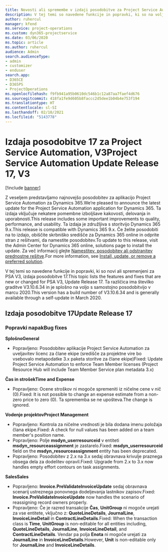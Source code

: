 ```yaml
---
title: Novosti ali spremembe v izdaji posodobitve za Project Service Automation 17, V3
description: V tej temi so navedene funkcije in popravki, ki so na voljo za Project Service Automation V3, izdaja posodobitve 17.
author: ruhercul
manager: kfend
ms.service: project-operations
ms.custom: dyn365-projectservice
ms.date: 03/06/2020
ms.topic: article
ms.author: ruhercul
audience: Admin
search.audienceType:
- admin
- customizer
- enduser
search.app:
- D365CE
- D365PS
- ProjectOperations
ms.openlocfilehash: f9fb941a95b0610dc546b1c12a87aa7faef4d676
ms.sourcegitcommit: 418fa1fe9d605b8faccc2d5dee1b04b4e753f194
ms.translationtype: HT
ms.contentlocale: sl-SI
ms.lasthandoff: 02/10/2021
ms.locfileid: "5143778"
---
```

# <a name="project-service-automation-update-release-17-v3"></a><span data-ttu-id="9ab49-103">Izdaja posodobitve 17 za Project Service Automation, V3</span><span class="sxs-lookup"><span data-stu-id="9ab49-103">Project Service Automation Update Release 17, V3</span></span>

[!include [banner](../includes/psa-now-project-operations.md)]

<span data-ttu-id="9ab49-104">Z veseljem predstavljamo najnovejšo posodobitev za aplikacijo Project Service Automation za Dynamics 365.</span><span class="sxs-lookup"><span data-stu-id="9ab49-104">We’re pleased to announce the latest update for the Project Service Automation application for Dynamics 365.</span></span> <span data-ttu-id="9ab49-105">Ta izdaja vključuje nekatere pomembne izboljšave kakovosti, delovanja in uporabnosti.</span><span class="sxs-lookup"><span data-stu-id="9ab49-105">This release includes some important improvements to quality, performance, and usability.</span></span>  <span data-ttu-id="9ab49-106">Ta izdaja je združljiva s storitvijo Dynamics 365 9.x.</span><span class="sxs-lookup"><span data-stu-id="9ab49-106">This release is compatible with Dynamics 365 9.x.</span></span> <span data-ttu-id="9ab49-107">Če želite posodobiti na to izdajo, obiščite skrbniško središče za Dynamics 365 online in odprite stran z rešitvami, da namestite posodobitev.</span><span class="sxs-lookup"><span data-stu-id="9ab49-107">To update to this release, visit the Admin Center for Dynamics 365 online, solutions page to install the update.</span></span> <span data-ttu-id="9ab49-108">Za več informacij glejte [Namestitev, posodobitev ali odstranitev prednostne rešitve](https://docs.microsoft.com/power-platform/admin/install-remove-preferred-solution).</span><span class="sxs-lookup"><span data-stu-id="9ab49-108">For more information, see [Install, update, or remove a preferred solution](https://docs.microsoft.com/power-platform/admin/install-remove-preferred-solution).</span></span>

<span data-ttu-id="9ab49-109">V tej temi so navedene funkcije in popravki, ki so novi ali spremenjeni za PSA V3, izdaja posodobitve 17.</span><span class="sxs-lookup"><span data-stu-id="9ab49-109">This topic lists the features and fixes that are new or changed for PSA V3, Update Release 17.</span></span> <span data-ttu-id="9ab49-110">Ta različica ima številko graditve V3.10.6.34 in je splošno na voljo s samostojno posodobitvijo v marcu 2020.</span><span class="sxs-lookup"><span data-stu-id="9ab49-110">This version has a build number of V3.10.6.34 and is generally available through a self-update in March 2020.</span></span>


## <a name="update-release-17"></a><span data-ttu-id="9ab49-111">Izdaja posodobitve 17</span><span class="sxs-lookup"><span data-stu-id="9ab49-111">Update Release 17</span></span>

### <a name="bug-fixes"></a><span data-ttu-id="9ab49-112">Popravki napak</span><span class="sxs-lookup"><span data-stu-id="9ab49-112">Bug fixes</span></span>

<span data-ttu-id="9ab49-113">**Splošno**</span><span class="sxs-lookup"><span data-stu-id="9ab49-113">**General**</span></span>

- <span data-ttu-id="9ab49-114">Popravljeno: Posodobitev aplikacije Project Service Automation za uveljavitev licenc za člane ekipe (središče za projektne vire bo vsebovalo metapodatke 3.x paketa storitve za člane ekipe)</span><span class="sxs-lookup"><span data-stu-id="9ab49-114">Fixed: Update Project Service Automation to enforce Team Member licenses (Project Resource Hub will include Team Member Service plan metadata 3.x)</span></span>
 
<span data-ttu-id="9ab49-115">**Čas in strošek**</span><span class="sxs-lookup"><span data-stu-id="9ab49-115">**Time and Expense**</span></span>

- <span data-ttu-id="9ab49-116">Popravljeno: Ocene stroškov ni mogoče spremeniti iz ničelne cene v nič (0).</span><span class="sxs-lookup"><span data-stu-id="9ab49-116">Fixed: It is not possible to change an expense estimate from a non-zero price to zero (0).</span></span> <span data-ttu-id="9ab49-117">Ta sprememba se ne upošteva.</span><span class="sxs-lookup"><span data-stu-id="9ab49-117">The change is ignored.</span></span>

<span data-ttu-id="9ab49-118">**Vodenje projektov**</span><span class="sxs-lookup"><span data-stu-id="9ab49-118">**Project Management**</span></span>

- <span data-ttu-id="9ab49-119">Popravljeno: Kontrola za ničelne vrednosti je bila dodana imenu položaja člana ekipe.</span><span class="sxs-lookup"><span data-stu-id="9ab49-119">Fixed: A check for null values has been added on a team member's position name.</span></span>
- <span data-ttu-id="9ab49-120">Popravljeno: Polje **msdyn_userresourceid** v entiteti **msdyn_resourceassignment** je zastarelo.</span><span class="sxs-lookup"><span data-stu-id="9ab49-120">Fixed: **msdyn_userresourceid** field on the **msdyn_resourceassignment** entity has been deprecated.</span></span>
- <span data-ttu-id="9ab49-121">Popravljeno: Posodobitev z 2.x na 3.x sedaj obravnava krivulje praznega obsega dela za dodelitev opravil.</span><span class="sxs-lookup"><span data-stu-id="9ab49-121">Fixed: Upgrade from 2.x to 3.x now handles empty effort contours on task assignments.</span></span>

<span data-ttu-id="9ab49-122">**Sales**</span><span class="sxs-lookup"><span data-stu-id="9ab49-122">**Sales**</span></span>

- <span data-ttu-id="9ab49-123">Popravljeno: **Invoice.PreValidateInvoiceUpdate** sedaj obravnava scenarij ustreznega ponovnega dodeljevanja lastnikov zapisov.</span><span class="sxs-lookup"><span data-stu-id="9ab49-123">Fixed: **Invoice.PreValidateInvoiceUpdate** now handles the scenario of reassigning record owners properly.</span></span>
- <span data-ttu-id="9ab49-124">Popravljeno: Če je razred transakcije **Čas**, **UnitGroup** ni mogoče urejati za vse entitete, vključno z: **QuoteLineDetails**, **JournalLine**, **InvoiceLineDetail** in **ContractLineDetails**.</span><span class="sxs-lookup"><span data-stu-id="9ab49-124">Fixed: When the transaction class is **Time**, **UnitGroup** is non-editable for all entities including, **QuoteLineDetails**, **JournalLine**, **InvoiceLineDetail**, and **ContractLineDetails**.</span></span> <span data-ttu-id="9ab49-125">Vendar pa polja **Enota** ni mogoče urejati za **JournalLine** in **InvoiceLineDetails**.</span><span class="sxs-lookup"><span data-stu-id="9ab49-125">However, **Unit** is non-editable only for **JournalLine** and **InvoiceLineDetails**.</span></span>


